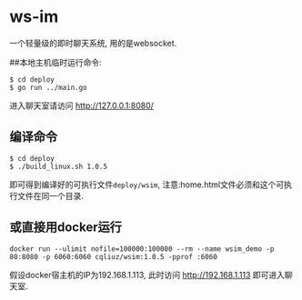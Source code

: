 # ws-im
一个轻量级的即时聊天系统, 用的是websocket. 

##本地主机临时运行命令:
```shell
$ cd deploy
$ go run ../main.go

```
进入聊天室请访问 http://127.0.0.1:8080/

## 编译命令
```shell
$ cd deploy
$ ./build_linux.sh 1.0.5

```
即可得到编译好的可执行文件`deploy/wsim`, 
注意:home.html文件必须和这个可执行文件在同一个目录.

## 或直接用docker运行
```shell
docker run --ulimit nofile=100000:100000 --rm --name wsim_demo -p 80:8080 -p 6060:6060 cqliuz/wsim:1.0.5 -pprof :6060
```
假设docker宿主机的IP为192.168.1.113,
此时访问 http://192.168.1.113 即可进入聊天室.

